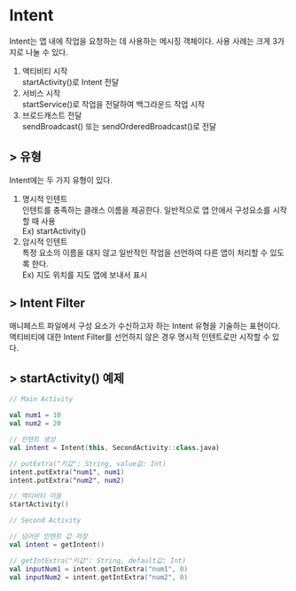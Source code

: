 # Intent
Intent는 앱 내에 작업을 요청하는 데 사용하는 메시징 객체이다. 사용 사례는 크게 3가지로 나눌 수 있다.  
1. 액티비티 시작   
    startActivity()로 Intent 전달
2. 서비스 시작   
    startService()로 작업을 전달하여 백그라운드 작업 시작
3. 브로드캐스트 전달   
    sendBroadcast() 또는 sendOrderedBroadcast()로 전달

## > 유형
Intent에는 두 가지 유형이 있다.
1. 명시적 인텐트   
    인텐트를 충족하는 클래스 이름을 제공한다. 일반적으로 앱 안에서 구성요소를 시작할 때 사용   
    Ex) startActivity()
2. 암시적 인텐트   
    특정 요소의 이름을 대지 않고 일반적인 작업을 선언하여 다른 앱이 처리할 수 있도록 한다.   
    Ex) 지도 위치를 지도 앱에 보내서 표시

## > Intent Filter
매니페스트 파일에서 구성 요소가 수신하고자 하는 Intent 유형을 기술하는 표현이다. 액티비티에 대한 Intent Filter를 선언하지 않은 경우 명시적 인텐트로만 시작할 수 있다.

## > startActivity() 예제
```kotlin
// Main Activity

val num1 = 10
val num2 = 20

// 인텐트 생성
val intent = Intent(this, SecondActivity::class.java)

// putExtra("키값": String, value값: Int)
intent.putExtra("num1", num1)
intent.putExtra("num2", num2)

// 액티비티 이동
startActivity()
```

```kotlin
// Second Activity

// 넘어온 인텐트 값 저장
val intent = getIntent()

// getIntExtra("키값": String, default값: Int)
val inputNum1 = intent.getIntExtra("num1", 0)
val inputNum2 = intent.getIntExtra("num2", 0)
```